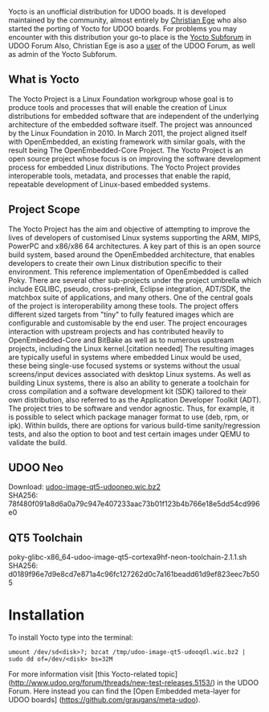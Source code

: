 Yocto is an unofficial distribution for UDOO boads.
It is developed maintained by the community, almost entirely by [Christian Ege](https://github.com/graugans) who also started the porting of Yocto for UDOO boards.
For problems you may encounter with this distribution your go-to place is the [Yocto Subforum](http://www.udoo.org/forum/forums/yocto.46/) in UDOO Forum
Also, Christian Ege is aso a [user](http://www.udoo.org/forum/members/graugans.37591/) of the UDOO Forum, as well as admin of the Yocto Subforum.

## What is Yocto
The Yocto Project is a Linux Foundation workgroup whose goal is to produce tools and processes that will enable the creation of Linux 
distributions for embedded software that are independent of the underlying architecture of the embedded software itself. 
The project was announced by the Linux Foundation in 2010. 
In March 2011, the project aligned itself with OpenEmbedded, an existing framework with similar goals, with the result being The OpenEmbedded-Core Project.
The Yocto Project is an open source project whose focus is on improving the software development process for embedded Linux distributions. 
The Yocto Project provides interoperable tools, metadata, and processes that enable the rapid, repeatable development of Linux-based embedded systems.

## Project Scope
The Yocto Project has the aim and objective of attempting to improve the lives of developers of customised Linux systems supporting the ARM, MIPS, PowerPC and x86/x86 64 architectures. A key part of this is an open source build system, based around the OpenEmbedded architecture, that enables developers to create their own Linux distribution specific to their environment. 
This reference implementation of OpenEmbedded is called Poky.
There are several other sub-projects under the project umbrella which include EGLIBC, pseudo, cross-prelink, Eclipse integration, ADT/SDK, the matchbox suite of applications, and many others. One of the central goals of the project is interoperability among these tools.
The project offers different sized targets from "tiny" to fully featured images which are configurable and customisable by the end user. The project encourages interaction with upstream projects and has contributed heavily to OpenEmbedded-Core and BitBake as well as to numerous upstream projects, including the Linux kernel.[citation needed] The resulting images are typically useful in systems where embedded Linux would be used, these being single-use focused systems or systems without the usual screens/input devices associated with desktop Linux systems.
As well as building Linux systems, there is also an ability to generate a toolchain for cross compilation and a software development kit (SDK) tailored to their own distribution, also referred to as the Application Developer Toolkit (ADT). The project tries to be software and vendor agnostic. Thus, for example, it is possible to select which package manager format to use (deb, rpm, or ipk).
Within builds, there are options for various build-time sanity/regression tests, and also the option to boot and test certain images under QEMU to validate the build.

## UDOO Neo
Download: [udoo-image-qt5-udooneo.wic.bz2](https://buildr.ege.io/YOCTO/krogoth/udoo/udooneo/udoo-image-qt5-udooneo.wic.bz2)  
SHA256: 78f480f091a8d6a0a79c947e407233aac73b01f123b4b766e18e5dd54cd996e0

## QT5 Toolchain
poky-glibc-x86_64-udoo-image-qt5-cortexa9hf-neon-toolchain-2.1.1.sh    
SHA256: d0189f96e7d9e8cd7e871a4c96fc127262d0c7a161beadd61d9ef823eec7b505

# Installation
To install Yocto type into the terminal:

```umount /dev/sd<disk>?; bzcat /tmp/udoo-image-qt5-udooqdl.wic.bz2 | sudo dd of=/dev/<disk> bs=32M```

For more information visit [this Yocto-related topic] (http://www.udoo.org/forum/threads/new-test-releases.5153/) in the UDOO Forum.
Here instead you can find the [Open Embedded meta-layer for UDOO boards] (https://github.com/graugans/meta-udoo).
